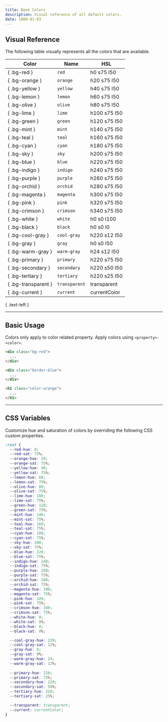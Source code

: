 ```yaml
---
title: Base Colors
description: Visual reference of all default colors.
date: 1000-01-03
---
```


## Visual Reference

The following table visually represents all the colors that are available.

| Color | Name | HSL |
| - | - | - |
| { .bg-red } | `red` | h0 s75 l50 |
| { .bg-orange } | `orange` | h20 s75 l50 |
| { .bg-yellow } | `yellow` | h40 s75 l50 |
| { .bg-lemon } | `lemon` | h60 s75 l50 |
| { .bg-olive } | `olive` | h80 s75 l50 |
| { .bg-lime } | `lime` | h100 s75 l50 |
| { .bg-green } | `green` | h120 s75 l50 |
| { .bg-mint } | `mint` | h140 s75 l50 |
| { .bg-teal } | `teal` | h160 s75 l50 |
| { .bg-cyan } | `cyan` | h180 s75 l50 |
| { .bg-sky } | `sky` | h200 s75 l50 |
| { .bg-blue } | `blue` | h220 s75 l50 |
| { .bg-indigo } | `indigo` | h240 s75 l50 |
| { .bg-purple } | `purple` | h260 s75 l50 |
| { .bg-orchid } | `orchid` | h280 s75 l50 |
| { .bg-magenta } | `magenta` | h300 s75 l50 |
| { .bg-pink } | `pink` | h320 s75 l50 |
| { .bg-crimson } | `crimson` | h340 s75 l50 |
| { .bg-white } | `white` | h0 s0 l100 |
| { .bg-black } | `black` | h0 s0 l0 |
| { .bg-cool-gray } | `cool-gray` | h220 s12 l50 |
| { .bg-gray } | `gray` | h0 s0 l50 |
| { .bg-warm-gray } | `warm-gray` | h24 s12 l50 |
| { .bg-primary } | `primary` | h220 s75 l50 |
| { .bg-secondary } | `secondary` | h220 s50 l50 |
| { .bg-tertiary } | `tertiary` | h220 s25 l50 |
| { .bg-transparent } | `transparent` | transparent |
| { .bg-current } | `current` | currentColor |


{ .text-left }

---

## Basic Usage

Colors only apply to color related property. Apply colors using `<property>-<color>`.

```html
<div class="bg-red">
  ...
</div>

<div class="border-blue">
  ...
</div>

<h1 class="color-orange">
  ...
</h1>
```

---

## CSS Variables

Customize hue and saturation of colors by overriding the following CSS custom properties.

```css
:root {
  --red-hue: 0;
  --red-sat: 75%;
  --orange-hue: 20;
  --orange-sat: 75%;
  --yellow-hue: 40;
  --yellow-sat: 75%;
  --lemon-hue: 60;
  --lemon-sat: 75%;
  --olive-hue: 80;
  --olive-sat: 75%;
  --lime-hue: 100;
  --lime-sat: 75%;
  --green-hue: 120;
  --green-sat: 75%;
  --mint-hue: 140;
  --mint-sat: 75%;
  --teal-hue: 160;
  --teal-sat: 75%;
  --cyan-hue: 180;
  --cyan-sat: 75%;
  --sky-hue: 200;
  --sky-sat: 75%;
  --blue-hue: 220;
  --blue-sat: 75%;
  --indigo-hue: 240;
  --indigo-sat: 75%;
  --purple-hue: 260;
  --purple-sat: 75%;
  --orchid-hue: 280;
  --orchid-sat: 75%;
  --magenta-hue: 300;
  --magenta-sat: 75%;
  --pink-hue: 320;
  --pink-sat: 75%;
  --crimson-hue: 340;
  --crimson-sat: 75%;
  --white-hue: 0;
  --white-sat: 0%;
  --black-hue: 0;
  --black-sat: 0%;

  --cool-gray-hue: 220;
  --cool-gray-sat: 12%;
  --gray-hue: 0;
  --gray-sat: 0%;
  --warm-gray-hue: 24;
  --warm-gray-sat: 12%;
  
  --primary-hue: 220;
  --primary-sat: 75%;
  --secondary-hue: 220;
  --secondary-sat: 50%;
  --tertiary-hue: 220;
  --tertiary-sat: 25%;

  --transparent: transparent;
  --current: currentColor;
}
```

